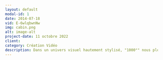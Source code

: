 ```yaml
---
layout: default
modal-id: 1
date: 2014-07-18
vid: E-6wlqbwnNw
img: cabin.png
alt: image-alt
project-date: 11 octobre 2022
client:
category: Création Vidéo
description: Dans un univers visuel hautement stylisé, "1000°" nous plonge dans l'histoire poignante d'un homme, dont la vie est engloutie par l'addiction à la cigarette. Le court métrage explore la désintégration progressive de sa réalité à travers des couleurs saturées à l'extrême.
---
```

